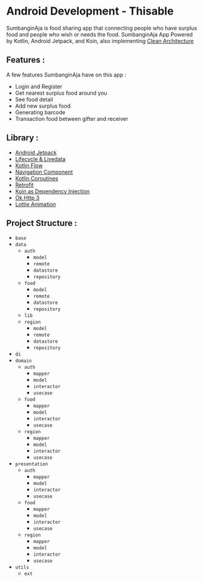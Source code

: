 # Android Development - Thisable

SumbanginAja is food sharing app that connecting people who have surplus food and people who wish or needs the food. SumbanginAja App Powered by Kotlin, Android Jetpack, and Koin, also implementing [Clean Architecture](https://blog.cleancoder.com/uncle-bob/2012/08/13/the-clean-architecture.html)

## Features :
A few features SumbanginAja have on this app :

* Login and Register
* Get nearest surplus food around you
* See food detail
* Add new surplus food
* Generating barcode
* Transaction food between gifter and receiver


## Library :
  - [Android Jetpack](https://developer.android.com/jetpack)
  - [Lifecycle & Livedata](https://developer.android.com/jetpack/androidx/releases/lifecycle)
  - [Kotlin Flow](https://developer.android.com/kotlin/flow)
  - [Navigation Component](https://developer.android.com/jetpack/androidx/releases/navigation)
  - [Kotlin Coroutines](https://developer.android.com/kotlin/coroutines)    
  - [Retrofit](https://square.github.io/retrofit/)
  - [Koin as Dependency Injection](https://insert-koin.io/)   
  - [Ok Http 3](https://square.github.io/okhttp/) 
  - [Lottie Animation](https://github.com/airbnb/lottie-android)

## Project Structure :
* `base`
* `data`
  - `auth`
    - `model`
    - `remote`
    - `datastore`
    - `repository`
  - `food`
    - `model`
    - `remote`
    - `datastore`
    - `repository`
  - `lib`
  - `region`
    - `model`
    - `remote`
    - `datastore`
    - `repository`
* `di`
* `domain`
  - `auth`
    - `mapper`
    - `model`
    - `interactor`
    - `usecase`
  - `food`
    - `mapper`
    - `model`
    - `interactor`
    - `usecase`
  - `region`
    - `mapper`
    - `model`
    - `interactor`
    - `usecase`
* `presentation`
  - `auth`
    - `mapper`
    - `model`
    - `interactor`
    - `usecase`
  - `food`
    - `mapper`
    - `model`
    - `interactor`
    - `usecase`
  - `region`
    - `mapper`
    - `model`
    - `interactor`
    - `usecase`
* `utils`
  - `ext`

